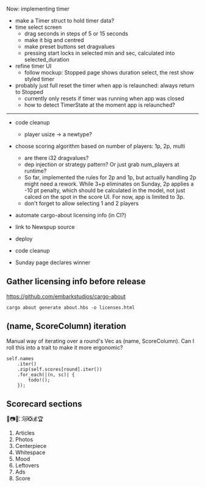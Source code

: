 Now: implementing timer

* make a Timer struct to hold timer data?
* time select screen
    * drag seconds in steps of 5 or 15 seconds
    * make it big and centred
    * make preset buttons set dragvalues
    * pressing start locks in selected min and sec, calculated into selected_duration
* refine timer UI
    * follow mockup: Stopped page shows duration select, the rest show styled timer
* probably just full reset the timer when app is relaunched: always return to Stopped
    * currently only resets if timer was running when app was closed
    * how to detect TimerState at the moment app is relaunched?

---

* code cleanup
    * player usize -> a newtype?
* choose scoring algorithm based on number of players: 1p, 2p, multi
    * are there i32 dragvalues?
    * dep injection or strategy pattern? Or just grab num_players at runtime?
    * So far, implemented the rules for 2p and 1p, but actually handling 2p might need a rework. While 3+p eliminates on Sunday, 2p applies a -10 pt penalty, which should be calculated in the model, not just calced on the spot in the score UI. For now, app is limited to 3p.
    * don't forget to allow selecting 1 and 2 players
* automate cargo-about licensing info (in CI?)
* link to Newspup source
* deploy

* code cleanup
* Sunday page declares winner

## Gather licensing info before release
https://github.com/embarkstudios/cargo-about

    cargo about generate about.hbs -o licenses.html

## (name, ScoreColumn) iteration
Manual way of iterating over a round's Vec as (name, ScoreColumn). Can I roll this into a trait to make it more ergonomic?

```
self.names
    .iter()
    .zip(self.scores[round].iter())
    .for_each(|(n, sc)| {
        todo!();
    });
```

## Scorecard sections
📰📷🌟⛶😿❎💰🏆
1. Articles
2. Photos
3. Centerpiece
4. Whitespace
5. Mood
6. Leftovers
7. Ads
8. Score